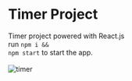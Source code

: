 # Timer Project

Timer project powered with React.js
<br/>
run <code>npm i && npm start</code> to start the app.
<br/><br/>
![timer](https://user-images.githubusercontent.com/75500354/123555443-fd53e000-d79a-11eb-81d5-617135c0c0cf.png)

